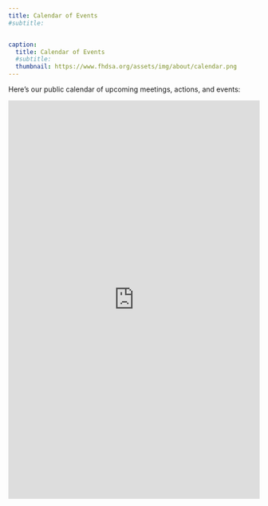 ```yaml
---
title: Calendar of Events
#subtitle: 


caption:
  title: Calendar of Events
  #subtitle: 
  thumbnail: https://www.fhdsa.org/assets/img/about/calendar.png
---
```


Here’s our public calendar of upcoming meetings, actions, and events:

<iframe
  src="https://calendar.google.com/calendar/embed?src=qv9emdlk7u8ghn6p5d3rlm1peapn1t9j@import.calendar.google.com&ctz=America/Chicago"
  style="border: 0"
  width="100%"
  height="800"
  frameborder="0"
  scrolling="no">
</iframe>
